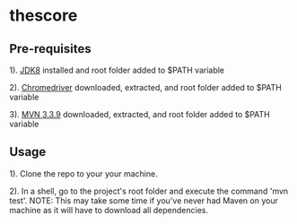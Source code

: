 # thescore

## Pre-requisites 
1). [JDK8](http://www.oracle.com/technetwork/java/javase/downloads/jdk8-downloads-2133151.html)  installed and root folder added to $PATH variable

2). [Chromedriver](http://chromedriver.storage.googleapis.com/index.html?path=2.21/) downloaded, extracted, and root folder added to $PATH variable

3). [MVN 3.3.9](http://apache.mirror.gtcomm.net//maven/maven-3/3.3.9/binaries/) downloaded, extracted, and root folder added to $PATH variable


## Usage


1). Clone the repo to your your machine.

2). In a shell, go to the project's root folder and execute the command 'mvn test'. NOTE: This may take some time if you've never had Maven on your machine as it will have to download all dependencies.



